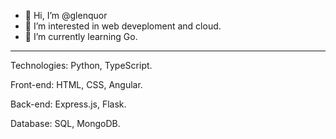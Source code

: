 - 👋 Hi, I’m @glenquor
- 👀 I’m interested in  web deveploment and cloud.
- 🌱 I’m currently learning Go.

--------------------------------------------------

Technologies: Python, TypeScript.

Front-end: HTML, CSS, Angular.

Back-end: Express.js, Flask.

Database: SQL, MongoDB.

<!---
glenquor/glenquor is a ✨ special ✨ repository because its `README.md` (this file) appears on your GitHub profile.
You can click the Preview link to take a look at your changes.
--->
